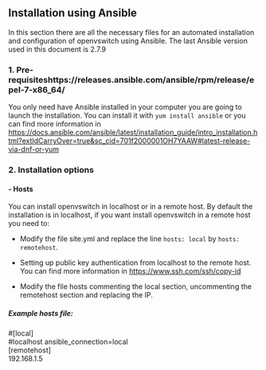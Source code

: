## Installation using Ansible
In this section there are all the necessary files for an automated installation and configuration of openvswitch using Ansible. The last Ansible version used in this document is 2.7.9

### 1. Pre-requisiteshttps://releases.ansible.com/ansible/rpm/release/epel-7-x86_64/
You only need have Ansible installed in your computer you are going to launch the installation. You can install it with `yum install ansible` or you can find more information in https://docs.ansible.com/ansible/latest/installation_guide/intro_installation.html?extIdCarryOver=true&sc_cid=701f2000001OH7YAAW#latest-release-via-dnf-or-yum

### 2. Installation options

#### - Hosts
You can install openvswitch in localhost or in a remote host. By default the installation is in localhost, if you want install openvswitch in a remote host you need to:
- Modify the file site.yml and replace the line `hosts: local` by `hosts: remotehost`.

- Setting up public key authentication from localhost to the remote host. You can find more information in https://www.ssh.com/ssh/copy-id

- Modify the file hosts commenting the local section, uncommenting the remotehost section and replacing the IP.

##### Example hosts file:
#[local]
<br />
#localhost ansible_connection=local
<br />
[remotehost]
<br />
192.168.1.5



